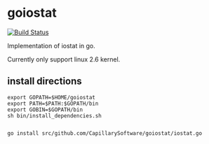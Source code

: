 goiostat
========
[![Build Status](https://travis-ci.org/CapillarySoftware/goiostat.png)](https://travis-ci.org/CapillarySoftware/goiostat)

Implementation of iostat in go. 

Currently only support linux 2.6 kernel.

<h2>install directions</h2>
<pre><code>export GOPATH=$HOME/goiostat
export PATH=$PATH:$GOPATH/bin 
export GOBIN=$GOPATH/bin
sh bin/install_dependencies.sh

go install src/github.com/CapillarySoftware/goiostat/iostat.go


</code></pre>

